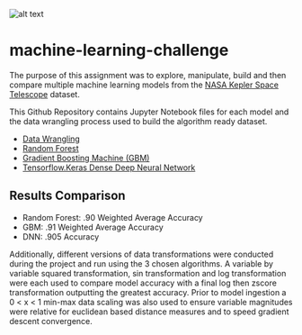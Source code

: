 ![alt text](exoplanet.jpb "Exoplanets")

# machine-learning-challenge

The purpose of this assignment was to explore, manipulate, build and then compare multiple machine learning models from the [NASA Kepler Space Telescope](https://www.kaggle.com/nasa/kepler-exoplanet-search-results)
dataset.

This Github Repository contains Jupyter Notebook files for each model and the data wrangling process used to build the algorithm ready dataset.

* [Data Wrangling](https://github.com/TomCallegari/machine-learning-challenge/blob/master/Wrangling.ipynb)
* [Random Forest](https://github.com/TomCallegari/machine-learning-challenge/blob/master/RandomForest.ipynb)
* [Gradient Boosting Machine (GBM)](https://github.com/TomCallegari/machine-learning-challenge/blob/master/GBM.ipynb)
* [Tensorflow.Keras Dense Deep Neural Network](https://github.com/TomCallegari/machine-learning-challenge/blob/master/Deep_NN.ipynb)

## Results Comparison

- Random Forest: .90 Weighted Average Accuracy
- GBM: .91 Weighted Average Accuracy
- DNN: .905 Accuracy

Additionally, different versions of data transformations were conducted during the project and run using the 3 chosen algorithms.  A variable by variable squared transformation, sin transformation and log transformation were each used to compare model accuracy with a final log then zscore transformation outputting the greatest accuracy. Prior to model ingestion a 0 < x < 1 min-max data scaling was also used to ensure variable magnitudes were relative for euclidean based distance measures and to speed gradient descent convergence.